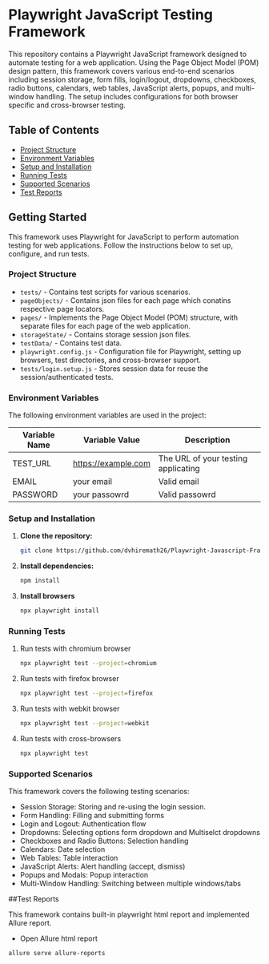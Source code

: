 # Playwright JavaScript Testing Framework

This repository contains a Playwright JavaScript framework designed to automate testing for a web application. Using the Page Object Model (POM) design pattern, this framework covers various end-to-end scenarios including session storage, form fills, login/logout, dropdowns, checkboxes, radio buttons, calendars, web tables, JavaScript alerts, popups, and multi-window handling. The setup includes configurations for both browser specific and cross-browser testing.

## Table of Contents
- [Project Structure](#project-structure)
- [Environment Variables](#environment-variables)
- [Setup and Installation](#setup-and-installation)
- [Running Tests](#running-tests)
- [Supported Scenarios](#supported-scenarios)
- [Test Reports](#test-reports)


## Getting Started

This framework uses Playwright for JavaScript to perform automation testing for web applications. Follow the instructions below to set up, configure, and run tests.


### Project Structure

- `tests/` - Contains test scripts for various scenarios.
- `pageObjects/` - Contains json files for each page which conatins respective page locators.
- `pages/` - Implements the Page Object Model (POM) structure, with separate files for each page of the web application.
- `storageState/` - Contains storage session json files.
- `testData/` - Contains test data.
- `playwright.config.js` - Configuration file for Playwright, setting up browsers, test directories, and cross-browser support.
- `tests/login.setup.js` - Stores session data for reuse the session/authenticated tests.


### Environment Variables
The following environment variables are used in the project:

| Variable Name       | Variable Value      | Description         |
|---------------------|---------------------|---------------------|
| TEST_URL            | https://example.com | The URL of your testing applicating     |
| EMAIL               | your email          | Valid email    |
| PASSWORD            | your passowrd       | Valid passowrd    |



### Setup and Installation

1. **Clone the repository:**
   ```bash
   git clone https://github.com/dvhiremath26/Playwright-Javascript-Framework.git  

2. **Install dependencies:**
   ```bash
   npm install

3. **Install browsers**
   ```bash
   npx playwright install

### Running Tests

1. Run tests with chromium browser
   ```bash
   npx playwright test --project=chromium

2. Run tests with firefox browser
   ```bash
   npx playwright test --project=firefox

3. Run tests with webkit browser
   ```bash
   npx playwright test --project=webkit

4. Run tests with cross-browsers
   ```bash
   npx playwright test

### Supported Scenarios
This framework covers the following testing scenarios:

- Session Storage: Storing and re-using the login session.
- Form Handling: Filling and submitting forms
- Login and Logout: Authentication flow
- Dropdowns: Selecting options form dropdown and Multiselct dropdowns
- Checkboxes and Radio Buttons: Selection handling
- Calendars: Date selection
- Web Tables: Table interaction
- JavaScript Alerts: Alert handling (accept, dismiss)
- Popups and Modals: Popup interaction
- Multi-Window Handling: Switching between multiple windows/tabs


##Test Reports

This framework contains built-in playwright html report and implemented Allure report.

- Open Allure html report
```bash
allure serve allure-reports
